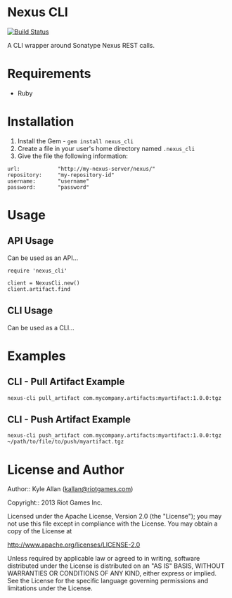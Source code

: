# Nexus CLI
[![Build Status](https://travis-ci.org/RiotGames/nexus_cli.png)](https://travis-ci.org/RiotGames/nexus_cli)

A CLI wrapper around Sonatype Nexus REST calls.

# Requirements

* Ruby

# Installation

1. Install the Gem - `gem install nexus_cli`
2. Create a file in your user's home directory named `.nexus_cli`
3. Give the file the following information:

```
url: 			"http://my-nexus-server/nexus/"
repository:		"my-repository-id"
username: 		"username"
password: 		"password"
```

# Usage

## API Usage

Can be used as an API...

```
require 'nexus_cli'

client = NexusCli.new()
client.artifact.find
```

## CLI Usage

Can be used as a CLI...


# Examples

## CLI - Pull Artifact Example

```
nexus-cli pull_artifact com.mycompany.artifacts:myartifact:1.0.0:tgz
```

## CLI - Push Artifact Example

```
nexus-cli push_artifact com.mycompany.artifacts:myartifact:1.0.0:tgz ~/path/to/file/to/push/myartifact.tgz
```

# License and Author

Author:: Kyle Allan (<kallan@riotgames.com>)

Copyright:: 2013 Riot Games Inc.

Licensed under the Apache License, Version 2.0 (the "License");
you may not use this file except in compliance with the License.
You may obtain a copy of the License at

   http://www.apache.org/licenses/LICENSE-2.0

Unless required by applicable law or agreed to in writing, software
distributed under the License is distributed on an "AS IS" BASIS,
WITHOUT WARRANTIES OR CONDITIONS OF ANY KIND, either express or implied.
See the License for the specific language governing permissions and
limitations under the License.
